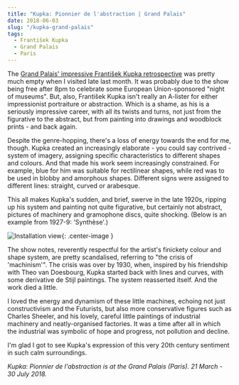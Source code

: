 ```yaml
---
title: "Kupka: Pionnier de l'abstraction | Grand Palais"
date: 2018-06-03
slug: "/kupka-grand-palais"
tags:
  - František Kupka
  - Grand Palais
  - Paris
---
```


The [Grand Palais' impressive František Kupka retrospective](https://www.grandpalais.fr/fr/evenement/kupka) was pretty much empty when I visited late last month. It was probably due to the show being free after 8pm to celebrate some European Union-sponsored "night of museums". But, also, František Kupka isn't really an A-lister for either impressionist portraiture or abstraction. Which is a shame, as his is a seriously impressive career, with all its twists and turns, not just from the figurative to the abstract, but from painting into drawings and woodblock prints - and back again.

Despite the genre-hopping, there's a loss of energy towards the end for me, though. Kupka created an increasingly elaborate - you could say contrived - system of imagery, assigning specific characteristics to different shapes and colours. And that made his work seem increasingly constrained. For example, blue for him was suitable for rectilinear shapes, while red was to be used in blobby and amorphous shapes. Different signs were assigned to different lines: straight, curved or arabesque.

This all makes Kupka's sudden, and brief, swerve in the late 1920s, ripping up his system and painting not quite figurative, but certainly not abstract, pictures of machinery and gramophone discs, quite shocking. (Below is an example from 1927-9: 'Synthèse'.)

![Installation view](/kupka-grand-palais.jpg){: .center-image }

The show notes, reverently respectful for the artist's finickety colour and shape system, are pretty scandalised, referring to "the crisis of 'machinism'". The crisis was over by 1930, when, inspired by his friendship with Theo van Doesbourg, Kupka started back with lines and curves, with some derivative de Stijl paintings. The system reasserted itself. And the work died a little.

I loved the energy and dynamism of these little machines, echoing not just constructivism and the Futurists, but also more conservative figures such as Charles Sheeler, and his lovely, careful little paintings of industrial machinery and neatly-organised factories. It was a time after all in which the industrial was symbolic of hope and progress, not pollution and decline.

I'm glad I got to see Kupka's expression of this very 20th century sentiment in such calm surroundings.

*Kupka: Pionnier de l'abstraction is at the Grand Palais (Paris). 21 March - 30 July 2018.*

